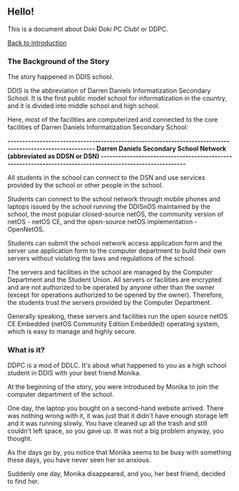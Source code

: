 ## Hello!
This is a document about Doki Doki PC Club! or DDPC.

[Back to introduction](/profile/README.md)

### The Background of the Story
The story happened in DDIS school.

DDIS is the abbreviation of Darren Daniels Informatization Secondary School. It is the first public model school for informatization in the country, and it is divided into middle school and high school.

Here, most of the facilities are computerized and connected to the core facilities of Darren Daniels Informatization Secondary School:

**\-\-\-\-\-\-\-\-\-\-\-\-\-\-\-\-\-\-\-\-\-\-\-\-\-\-\-\-\-\-\-\-\-\-\-\-\-\-\-\-\-\-\-\-\-\-\-\-\-\-\-\-\-\-\-\-\-\-\-\-\-\-\-\-\-\-\-\-\-\-\-\-\-\-\-\-\-\-\-\-\-\-\-\-\-\-\-\-\-\-\-\-\-\-\-\-\-\-\-\-\-\-\-\-\-\-
Darren Daniels Secondary School Network (abbreviated as DDSN or DSN)
\-\-\-\-\-\-\-\-\-\-\-\-\-\-\-\-\-\-\-\-\-\-\-\-\-\-\-\-\-\-\-\-\-\-\-\-\-\-\-\-\-\-\-\-\-\-\-\-\-\-\-\-\-\-\-\-\-\-\-\-\-\-\-\-\-\-\-\-\-\-\-\-\-\-\-\-\-\-\-\-\-\-\-\-\-\-\-\-\-\-\-\-\-\-\-\-\-\-\-\-\-\-\-\-\-\-**

All students in the school can connect to the DSN and use services provided by the school or other people in the school.

Students can connect to the school network through mobile phones and laptops issued by the school running the DDISnOS maintained by the school, the most popular closed-source netOS, the community version of netOS - netOS CE, and the open-source netOS implementation - OpenNetOS.

Students can submit the school network access application form and the server use application form to the computer department to build their own servers without violating the laws and regulations of the school.

The servers and facilities in the school are managed by the Computer Department and the Student Union. All servers or facilities are encrypted and are not authorized to be operated by anyone other than the owner (except for operations authorized to be opened by the owner). Therefore, the students trust the servers provided by the Computer Department.

Generally speaking, these servers and facilities run the open source netOS CE Embedded (netOS Community Edition Embedded) operating system, which is easy to manage and highly secure.

### What is it?
DDPC is a mod of DDLC. It's about what happened to you as a high school student in DDIS with your best friend Monika.

At the beginning of the story, you were introduced by Monika to join the computer department of the school.

One day, the laptop you bought on a second-hand website arrived. There was nothing wrong with it, it was just that it didn't have enough storage left and it was running slowly. You have cleaned up all the trash and still couldn't left space, so you gave up. It was not a big problem anyway, you thought.

As the days go by, you notice that Monika seems to be busy with something these days, you have never seen her so anxious.

Suddenly one day, Monika disappeared, and you, her best friend, decided to find her.